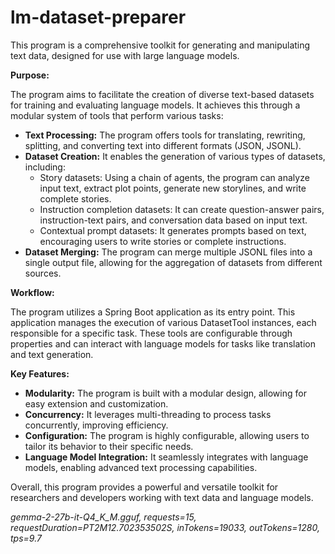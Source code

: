 # lm-dataset-preparer

This program is a comprehensive toolkit for generating and manipulating text data, designed for use with large language models. 

**Purpose:**

The program aims to facilitate the creation of diverse text-based datasets for training and evaluating language models. It achieves this through a modular system of tools that perform various tasks:

* **Text Processing:** The program offers tools for translating, rewriting, splitting, and converting text into different formats (JSON, JSONL).
* **Dataset Creation:** It enables the generation of various types of datasets, including:
    * Story datasets: Using a chain of agents, the program can analyze input text, extract plot points, generate new storylines, and write complete stories.
    * Instruction completion datasets: It can create question-answer pairs, instruction-text pairs, and conversation data based on input text.
    * Contextual prompt datasets: It generates prompts based on text, encouraging users to write stories or complete instructions.
* **Dataset Merging:** The program can merge multiple JSONL files into a single output file, allowing for the aggregation of datasets from different sources.

**Workflow:**

The program utilizes a Spring Boot application as its entry point. This application manages the execution of various DatasetTool instances, each responsible for a specific task. These tools are configurable through properties and can interact with language models for tasks like translation and text generation.

**Key Features:**

* **Modularity:** The program is built with a modular design, allowing for easy extension and customization.
* **Concurrency:** It leverages multi-threading to process tasks concurrently, improving efficiency.
* **Configuration:** The program is highly configurable, allowing users to tailor its behavior to their specific needs.
* **Language Model Integration:** It seamlessly integrates with language models, enabling advanced text processing capabilities.

Overall, this program provides a powerful and versatile toolkit for researchers and developers working with text data and language models.

*gemma-2-27b-it-Q4_K_M.gguf, requests=15, requestDuration=PT2M12.702353502S, inTokens=19033, outTokens=1280, tps=9.7*
